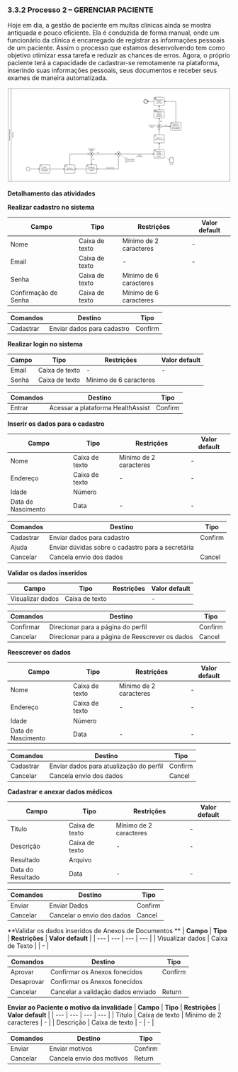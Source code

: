 ### 3.3.2 Processo 2 – GERENCIAR PACIENTE

  Hoje em dia, a gestão de paciente em muitas clínicas ainda se mostra antiquada e pouco eficiente. Ela é conduzida de forma manual, onde um funcionário da clínica é encarregado de registrar as informações pessoais de um paciente. Assim o processo que estamos desenvolvendo tem como objetivo otimizar essa tarefa e reduzir as chances de erros. Agora, o próprio paciente terá a capacidade de cadastrar-se remotamente na plataforma, inserindo suas informações pessoais, seus documentos e receber seus exames de maneira automatizada.


![Modelo BPMN do PROCESSO 2](images/processo_2_gerenciar_paciente.png "BPMN do Processo 2.")


**Detalhamento das atividades**

**Realizar cadastro no sistema**

| **Campo**       | **Tipo**         | **Restrições** | **Valor default** |
| ---             | ---              | ---            | ---               |
| Nome | Caixa de texto  |      Mínimo de 2 caracteres        |           -        |
| Email | Caixa de texto  |    -            |        -           |
| Senha | Caixa de texto  |          Mínimo de 6 caracteres          |                  |
| Confirmação de Senha | Caixa de texto  |           Mínimo de 6 caracteres        |               |

| **Comandos**         |  **Destino**                   | **Tipo** |
| ---                  | ---                            | ---               |
| Cadastrar |  Enviar dados para cadastro  | Confirm |

**Realizar login no sistema**

| **Campo**       | **Tipo**         | **Restrições** | **Valor default** |
| ---             | ---              | ---            | ---               |
| Email | Caixa de texto  |    -            |        -           |
| Senha | Caixa de texto  |          Mínimo de 6 caracteres          |                  |

| **Comandos**         |  **Destino**                   | **Tipo** |
| ---                  | ---                            | ---               |
| Entrar |  Acessar a plataforma HealthAssist  | Confirm |


**Inserir os dados para o cadastro**

| **Campo**       | **Tipo**         | **Restrições** | **Valor default** |
| ---             | ---              | ---            | ---               |
| Nome | Caixa de texto  |      Mínimo de 2 caracteres        |           -        |
| Endereço | Caixa de texto  |    -            |        -           |
| Idade | Número  |                |                   |
| Data de Nascimento | Data |        -        |    -               |


| **Comandos**         |  **Destino**                   | **Tipo** |
| ---                  | ---                            | ---               |
| Cadastrar |  Enviar dados para cadastro  | Confirm |
| Ajuda |  Enviar dúvidas sobre o cadastro para a secretária |  |
| Cancelar |  Cancela envio dos dados  | Cancel |




**Validar os dados inseridos**

| **Campo**       | **Tipo**         | **Restrições** | **Valor default** |
| ---             | ---              | ---            | ---               |
| Visualizar dados | Caixa de texto  |               |           -        |

| **Comandos**         |  **Destino**                   | **Tipo** |
| ---                  | ---                            | ---               |
| Confirmar |  Direcionar para a página do perfil | Confirm |
| Cancelar |  Direcionar para a página de Reescrever os dados   | Cancel |


**Reescrever os dados**

| **Campo**       | **Tipo**         | **Restrições** | **Valor default** |
| ---             | ---              | ---            | ---               |
| Nome | Caixa de texto  |      Mínimo de 2 caracteres        |           -        |
| Endereço | Caixa de texto  |    -            |        -           |
| Idade | Número  |                |                   |
| Data de Nascimento | Data |        -        |    -               |

| **Comandos**         |  **Destino**                   | **Tipo** |
| ---                  | ---                            | ---               |
| Cadastrar |  Enviar dados para atualização do perfil  | Confirm |
| Cancelar |  Cancela envio dos dados  | Cancel |


**Cadastrar e anexar dados médicos**

| **Campo**       | **Tipo**         | **Restrições** | **Valor default** |
| ---             | ---              | ---            | ---               |
| Titulo | Caixa de texto  |      Mínimo de 2 caracteres        |           -        |
| Descrição | Caixa de texto  |    -            |        -           |
| Resultado | Arquivo  |                |                   |
| Data do Resultado | Data |        -        |    -               |


| **Comandos**         |  **Destino**                   | **Tipo** |
| ---                  | ---                            | ---               |
| Enviar |  Enviar Dados  | Confirm |
| Cancelar |  Cancelar o envio dos dados  | Cancel |


**Validar os dados inseridos de Anexos de Documentos **
| **Campo**       | **Tipo**         | **Restrições** | **Valor default** |
| ---             | ---              | ---            | ---               |
| Visualizar dados | Caixa de Texto  |               |           -        |

| **Comandos**         |  **Destino**                   | **Tipo** |
| ---                  | ---                            | ---               |
| Aprovar | Confirmar os Anexos fonecidos  | Confirm |
| Desaprovar | Confirmar os Anexos fonecidos  |   |
| Cancelar |  Cancelar a validação dados enviado  | Return |


**Enviar ao Paciente o motivo da invalidade**
| **Campo**       | **Tipo**         | **Restrições** | **Valor default** |
| ---             | ---              | ---            | ---               |
| Titulo | Caixa de texto  |  Mínimo de 2 caracteres        |           -        |
| Descrição | Caixa de texto  |    -            |        -           |


| **Comandos**         |  **Destino**                   | **Tipo** |
| ---                  | ---                            | ---               |
| Enviar |  Enviar motivos  | Confirm |
| Cancelar |  Cancela envio dos motivos  | Return |

